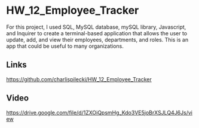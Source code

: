 # HW_12_Employee_Tracker

For this project, I used SQL, MySQL database, mySQL library, Javascript, and Inquirer to create a terminal-based application that allows the user to update, add, and view their employees, departments, and roles. This is an app that could be useful to many organizations. 

## Links

https://github.com/charlispilecki/HW_12_Employee_Tracker

## Video

https://drive.google.com/file/d/1ZXOiQpsmHg_Kdo3VE5joBrXSJLQ4J6Js/view




